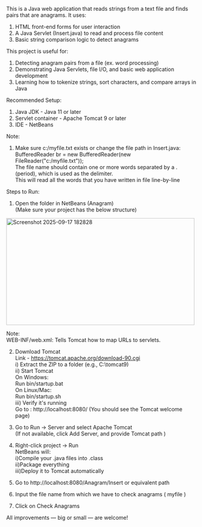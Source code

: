 This is a Java web application that reads strings from a text file and finds pairs that are anagrams. It uses:
1) HTML front-end forms for user interaction
2) A Java Servlet (Insert.java) to read and process file content
3) Basic string comparison logic to detect anagrams

This project is useful for:
1) Detecting anagram pairs from a file (ex. word processing)
2) Demonstrating Java Servlets, file I/O, and basic web application development
3) Learning how to tokenize strings, sort characters, and compare arrays in Java

Recommended Setup:
1) Java JDK - Java 11 or later
2) Servlet container - Apache Tomcat 9 or later
3) IDE - NetBeans

Note:
1) Make sure c:/myfile.txt exists or change the file path in Insert.java: <br/>
   BufferedReader br = new BufferedReader(new FileReader("c:/myfile.txt")); <br/>
   The file name should contain one or more words separated by a . (period), which is used as the delimiter. <br/>
   This will read all the words that you have written in file line-by-line <br/>

Steps to Run:

1) Open the folder in NetBeans (Anagram\) <br/>
   (Make sure your project has the below structure) <br/>

<img width="499" height="284" alt="Screenshot 2025-09-17 182828" src="https://github.com/user-attachments/assets/17fba425-9a1c-444f-99d4-14259a0e4b18" />

Note:<br/> 
WEB-INF/web.xml: Tells Tomcat how to map URLs to servlets. <br/>

2) Download Tomcat <br/>
   Link - https://tomcat.apache.org/download-90.cgi <br/>
   i) Extract the ZIP to a folder (e.g., C:\tomcat9) <br/>
   ii) Start Tomcat <br/>
                On Windows: <br/>
                  Run bin/startup.bat <br/>
                On Linux/Mac: <br/>
                  Run bin/startup.sh <br/>
   iii) Verify it's running <br/>
        Go to : http://localhost:8080/ (You should see the Tomcat welcome page)

4) Go to Run → Server and select Apache Tomcat <br/>
   (If not available, click Add Server, and provide Tomcat path )

5) Right-click project → Run <br/>
   NetBeans will: <br/>
   i)Compile your .java files into .class <br/>
   ii)Package everything <br/>
   iii)Deploy it to Tomcat automatically <br/>

6) Go to http://localhost:8080/Anagram/Insert or equivalent path

7) Input the file name from which we have to check anagrams ( myfile )

8) Click on Check Anagrams
   
All improvements — big or small — are welcome!
